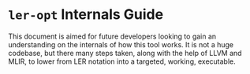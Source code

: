 # `ler-opt` Internals Guide

This document is aimed for future developers looking to gain an understanding on the internals
of how this tool works. It is not a huge codebase, but there many steps taken, along with the 
help of LLVM and MLIR, to lower from LER notation into a targeted, working, executable.
